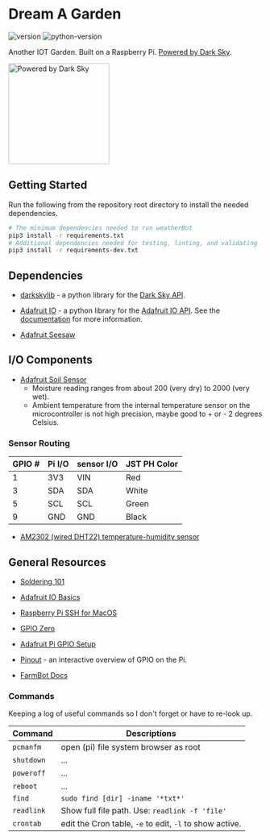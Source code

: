 # **Dream A Garden** #

![version]
![python-version]

Another IOT Garden. Built on a Raspberry Pi. [Powered by Dark Sky](https://darksky.net/poweredby/).

<img src="https://darksky.net/dev/img/attribution/poweredby-oneline.png"
alt="Powered by Dark Sky" width="200">

## Getting Started ##

Run the following from the repository root directory to install the needed dependencies.

```sh
# The minimum dependencies needed to run weatherBot
pip3 install -r requirements.txt
# Additional dependencies needed for testing, linting, and validating
pip3 install -r requirements-dev.txt
```

## Dependencies ##

* [darkskylib](https://github.com/lukaskubis/darkskylib) - a python library for
the [Dark Sky API](https://darksky.net/dev/docs).

* [Adafruit IO](https://github.com/adafruit/Adafruit_IO_Python) - a python
library for the
[Adafruit IO API](https://io.adafruit.com/api/docs/#adafruit-io-http-api).
See the [documentation](https://adafruit-io-python-client.readthedocs.io/en/latest/index.html)
 for more information.

* [Adafruit Seesaw](https://github.com/adafruit/Adafruit_CircuitPython_seesaw)

## I/O Components ##

* [Adafruit Soil Sensor](https://learn.adafruit.com/adafruit-stemma-soil-sensor-i2c-capacitive-moisture-sensor/overview)
    * Moisture reading ranges from about 200 (very dry) to 2000 (very wet). 
    * Ambient temperature from the internal temperature sensor on the microcontroller is not high precision, maybe good to + or - 2 degrees Celsius.

### Sensor Routing ###

GPIO # | Pi I/O | sensor I/O | JST PH Color
------ | ----- | --------- | ------------
 1 | 3V3 | VIN | Red
 3 | SDA | SDA | White
 5 | SCL | SCL | Green
 9 | GND | GND | Black

* [AM2302 (wired DHT22) temperature-humidity sensor](https://learn.adafruit.com/dht)

## General Resources ##

* [Soldering 101](https://www.instructables.com/id/Soldering-101-for-the-Beginner/)

* [Adafruit IO Basics](https://learn.adafruit.com/series/adafruit-io-basics)

* [Raspberry Pi SSH for MacOS](https://www.raspberrypi.org/documentation/remote-access/ssh/unix.md)

* [GPIO Zero](https://gpiozero.readthedocs.io/en/stable/remote_gpio.html)

* [Adafruit Pi GPIO Setup](https://learn.adafruit.com/adafruits-raspberry-pi-lesson-4-gpio-setup/overview)

* [Pinout](https://pinout.xyz) - an interactive overview of GPIO on the Pi.

* [FarmBot Docs](https://software.farm.bot/docs)

### Commands ###

Keeping a log of useful commands so I don't forget or have to re-look up.

Command | Descriptions
------- | ------------
```pcmanfm``` | open (pi) file system browser as root
```shutdown``` | ...
```poweroff``` | ...
```reboot``` | ...
```find``` | ```sudo find [dir] -iname '*txt*'```
```readlink``` | Show full file path. Use: ```readlink -f 'file'```
```crontab``` | edit the Cron table, ```-e``` to edit, ```-l``` to show active.


[version]: https://img.shields.io/badge/v-0.1.1-blue
[python-version]: https://img.shields.io/badge/python-3.7-yellow
